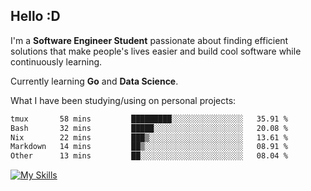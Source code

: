 ## Hello :D

I'm a **Software Engineer Student** passionate about finding efficient solutions that make people's lives easier and build cool software while continuously learning. 

Currently learning **Go** and **Data Science**.

What I have been studying/using on personal projects:
<!--START_SECTION:waka-->

```txt
tmux       58 mins         █████████░░░░░░░░░░░░░░░░   35.91 %
Bash       32 mins         █████░░░░░░░░░░░░░░░░░░░░   20.08 %
Nix        22 mins         ███▒░░░░░░░░░░░░░░░░░░░░░   13.61 %
Markdown   14 mins         ██▒░░░░░░░░░░░░░░░░░░░░░░   08.91 %
Other      13 mins         ██░░░░░░░░░░░░░░░░░░░░░░░   08.04 %
```

<!--END_SECTION:waka-->

[![My Skills](https://skillicons.dev/icons?i=dotnet,java,go,py,html,css,js,docker,linux)](https://skillicons.dev)
